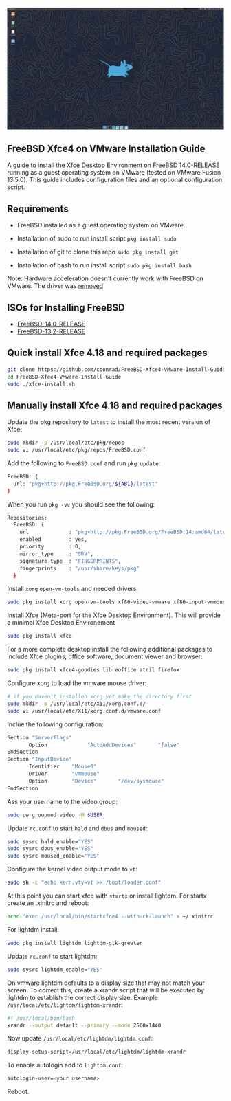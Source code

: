 ![xfce4-freebsd.jpg](xfce4-freebsd.jpg)

## FreeBSD Xfce4 on VMware Installation Guide

A guide to install the Xfce Desktop Environment on FreeBSD 14.0-RELEASE running as a guest operating system on VMware (tested on VMware Fusion 13.5.0). This guide includes configuration files and an optional configuration script.

## Requirements

* FreeBSD installed as a guest operating system on VMware.

* Installation of sudo to run install script `pkg install sudo`

* Installation of git to clone this repo `sudo pkg install git`

* Installation of bash to run install script `sudo pkg install bash`

Note: Hardware acceleration doesn't currently work with FreeBSD on VMware. The driver was [removed](https://github.com/freebsd/drm-kmod/commit/ff9d303c7ea85cd8627d0a3dc0dbccceefd30687)

## ISOs for Installing FreeBSD

* [FreeBSD-14.0-RELEASE](https://download.freebsd.org/releases/amd64/amd64/ISO-IMAGES/14.0/)
* [FreeBSD-13.2-RELEASE](https://download.freebsd.org/releases/amd64/amd64/ISO-IMAGES/13.2/)

## Quick install Xfce 4.18 and required packages

```bash
git clone https://github.com/coonrad/FreeBSD-Xfce4-VMware-Install-Guide.git
cd FreeBSD-Xfce4-VMware-Install-Guide
sudo ./xfce-install.sh
```

## Manually install Xfce 4.18 and required packages

Update the pkg repository to `latest` to install the most recent version of Xfce:

```bash
sudo mkdir -p /usr/local/etc/pkg/repos
sudo vi /usr/local/etc/pkg/repos/FreeBSD.conf
```

Add the following to `FreeBSD.conf` and run `pkg update`:

```bash
FreeBSD: {
  url: "pkg+http://pkg.FreeBSD.org/${ABI}/latest"
}
```

When you run `pkg -vv` you should see the following:

```bash
Repositories:
  FreeBSD: {
    url             : "pkg+http://pkg.FreeBSD.org/FreeBSD:14:amd64/latest",
    enabled         : yes,
    priority        : 0,
    mirror_type     : "SRV",
    signature_type  : "FINGERPRINTS",
    fingerprints    : "/usr/share/keys/pkg"
  }
```

Install `xorg` `open-vm-tools` and needed drivers:

```bash
sudo pkg install xorg open-vm-tools xf86-video-vmware xf86-input-vmmouse
```

Install Xfce (Meta-port for the Xfce Desktop Environment). This will provide a minimal Xfce Desktop Environement

```bash
sudo pkg install xfce
```

For a more complete desktop install the following additional packages to include Xfce plugins, office software, document viewer and browser:

```bash
sudo pkg install xfce4-goodies libreoffice atril firefox
```

Configure xorg to load the vmware mouse driver:

```bash
# if you haven't installed xorg yet make the directory first
sudo mkdir -p /usr/local/etc/X11/xorg.conf.d/
sudo vi /usr/local/etc/X11/xorg.conf.d/vmware.conf
```

Inclue the following configuration:

```bash
Section "ServerFlags"
       Option             "AutoAddDevices"       "false"
EndSection
Section "InputDevice"
       Identifier    "Mouse0"
       Driver        "vmmouse"
       Option        "Device"       "/dev/sysmouse"
EndSection
```

Ass your username to the video group:

```bash
sudo pw groupmod video -M $USER
```

Update `rc.conf` to start `hald` and `dbus` and `moused`:

```bash
sudo sysrc hald_enable="YES"
sudo sysrc dbus_enable="YES"
sudo sysrc moused_enable="YES"
```

Configure the kernel video output mode to `vt`:

```bash
sudo sh -c "echo kern.vty=vt >> /boot/loader.conf"
```

At this point you can start xfce with `startx` or install lightdm. For startx create an .xinitrc and reboot:

```bash
echo "exec /usr/local/bin/startxfce4 --with-ck-launch" > ~/.xinitrc
```

For lightdm install:

```bash
sudo pkg install lightdm lightdm-gtk-greeter
```

Update `rc.conf` to start lightdm:

```bash
sudo sysrc lightdm_enable="YES"
```

On vmware lightdm defaults to a display size that may not match your screen. To correct this, create a xrandr script that will be executed by lightdm to establish the correct display size. Example `/usr/local/etc/lightdm/lightdm-xrandr`:

```bash
#! /usr/local/bin/bash
xrandr --output default --primary --mode 2560x1440
```

Now update `/usr/local/etc/lightdm/lightdm.conf`:

```bash
display-setup-script=/usr/local/etc/lightdm/lightdm-xrandr
```

To enable autologin add to `lightdm.conf`:

```bash
autologin-user=<your username>
```

Reboot.
